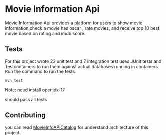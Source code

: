 # Movie Information Api
Movie Information Api provides a platform for users to show movie information,check a movie has oscar , rate movies, and receive top 10 best movie based on rating and imdb score.

## Tests
For this project wrote 23 unit test and 7 integration test uses JUnit tests and Testcontainers to run them against actual databases running in containers.
Run the command to run the tests.
```shell
mvn test
```
Note: need install openjdk-17

should pass all tests

## Contributing
you can read [MovieInfoAPICatalog](https://github.com/T-Rasaei/MovieInfo/blob/master/MovieInfoAPICatalog.pdf)  for understand architecture of this project.

